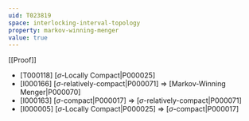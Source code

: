 ```yaml
---
uid: T023819
space: interlocking-interval-topology
property: markov-winning-menger
value: true
---
```

[[Proof]]

* [T000118] [$\sigma$-Locally Compact|P000025]
* [I000166] [$\sigma$-relatively-compact|P000071] => [Markov-Winning Menger|P000070]
* [I000163] [$\sigma$-compact|P000017] => [$\sigma$-relatively-compact|P000071]
* [I000005] [$\sigma$-Locally Compact|P000025] => [$\sigma$-compact|P000017]

